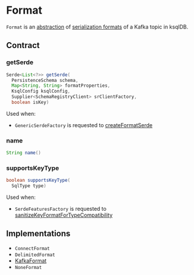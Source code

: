 # Format

`Format` is an [abstraction](#contract) of [serialization formats](#implementations) of a Kafka topic in ksqlDB.

## Contract

### <span id="getSerde"> getSerde

```java
Serde<List<?>> getSerde(
  PersistenceSchema schema,
  Map<String, String> formatProperties,
  KsqlConfig ksqlConfig,
  Supplier<SchemaRegistryClient> srClientFactory,
  boolean isKey)
```

Used when:

* `GenericSerdeFactory` is requested to [createFormatSerde](GenericSerdeFactory.md#createFormatSerde)

### <span id="name"> name

```java
String name()
```

### <span id="supportsKeyType"> supportsKeyType

```java
boolean supportsKeyType(
  SqlType type)
```

Used when:

* `SerdeFeaturesFactory` is requested to [sanitizeKeyFormatForTypeCompatibility](SerdeFeaturesFactory.md#sanitizeKeyFormatForTypeCompatibility)

## Implementations

* `ConnectFormat`
* `DelimitedFormat`
* [KafkaFormat](KafkaFormat.md)
* `NoneFormat`
